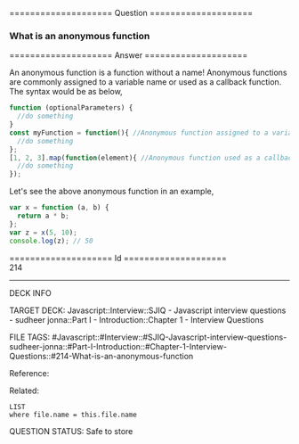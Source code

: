==================== Question ====================  

### What is an anonymous function  

==================== Answer ====================  

An anonymous function is a function without a name! Anonymous functions are
commonly assigned to a variable name or used as a callback function. The syntax
would be as below,

```javascript
function (optionalParameters) {
  //do something
}
const myFunction = function(){ //Anonymous function assigned to a variable
  //do something
};
[1, 2, 3].map(function(element){ //Anonymous function used as a callback function
  //do something
});
```

Let's see the above anonymous function in an example,

```javascript
var x = function (a, b) {
  return a * b;
};
var z = x(5, 10);
console.log(z); // 50
```

==================== Id ====================  
214

---

DECK INFO

TARGET DECK: Javascript::Interview::SJIQ - Javascript interview questions - sudheer jonna::Part I - Introduction::Chapter 1 - Interview Questions

FILE TAGS: #Javascript::#Interview::#SJIQ-Javascript-interview-questions-sudheer-jonna::#Part-I-Introduction::#Chapter-1-Interview-Questions::#214-What-is-an-anonymous-function

Reference:

Related:

```dataview
LIST
where file.name = this.file.name
```

QUESTION STATUS: Safe to store
